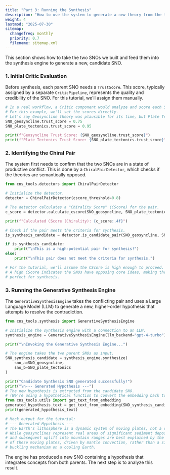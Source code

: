 ```yaml
---
title: "Part 3: Running the Synthesis"
description: "How to use the system to generate a new theory from the two conflicting SNOs."
weight: 4
lastmod: "2025-07-30"
sitemap:
  changefreq: monthly
  priority: 0.7
  filename: sitemap.xml
---
```


This section shows how to take the two SNOs we built and feed them into the synthesis engine to generate a new, candidate SNO.

### 1. Initial Critic Evaluation

Before synthesis, each parent SNO needs a `TrustScore`. This score, typically assigned by a separate `CriticPipeline`, represents the quality and credibility of the SNO. For this tutorial, we'll assign them manually.

```python
# In a real workflow, a Critic component would analyze and score each SNO.
# For this example, we'll set the scores directly.
# Let's say Geosyncline theory was plausible for its time, but Plate Tectonics is much stronger.
SNO_geosyncline.trust_score = 0.75
SNO_plate_tectonics.trust_score = 0.95

print(f"Geosyncline Trust Score: {SNO_geosyncline.trust_score}")
print(f"Plate Tectonics Trust Score: {SNO_plate_tectonics.trust_score}")
```

### 2. Identifying the Chiral Pair

The system first needs to confirm that the two SNOs are in a state of productive conflict. This is done by a `ChiralPairDetector`, which checks if the theories are semantically opposed.

```python
from cns_tools.detectors import ChiralPairDetector

# Initialize the detector.
detector = ChiralPairDetector(cscore_threshold=0.8)

# The detector calculates a "Chirality Score" (CScore) for the pair.
c_score = detector.calculate_cscore(SNO_geosyncline, SNO_plate_tectonics)

print(f"Calculated CScore (Chirality): {c_score:.4f}")

# Check if the pair meets the criteria for synthesis.
is_synthesis_candidate = detector.is_candidate_pair(SNO_geosyncline, SNO_plate_tectonics)

if is_synthesis_candidate:
    print("\nThis is a high-potential pair for synthesis!")
else:
    print("\nThis pair does not meet the criteria for synthesis.")

# For the tutorial, we'll assume the CScore is high enough to proceed.
# A high CScore indicates the SNOs have opposing core ideas, making them
# perfect for synthesis.
```

### 3. Running the Generative Synthesis Engine

The `GenerativeSynthesisEngine` takes the conflicting pair and uses a Large Language Model (LLM) to generate a new, higher-order hypothesis that attempts to resolve the contradiction.

```python
from cns_tools.synthesis import GenerativeSynthesisEngine

# Initialize the synthesis engine with a connection to an LLM.
synthesis_engine = GenerativeSynthesisEngine(llm_backend="gpt-4-turbo")

print("\nInvoking the Generative Synthesis Engine...")

# The engine takes the two parent SNOs as input.
SNO_synthesis_candidate = synthesis_engine.synthesize(
    sno_a=SNO_geosyncline,
    sno_b=SNO_plate_tectonics
)

print("Candidate Synthesis SNO generated successfully!")
print("\n--- Generated Hypothesis ---")
# The new hypothesis is extracted from the candidate SNO.
# (We're using a hypothetical function to convert the embedding back to text for this demo)
from cns_tools.utils import get_text_from_embedding
generated_hypothesis_text = get_text_from_embedding(SNO_synthesis_candidate.hypothesis_embedding)
print(generated_hypothesis_text)

# Mock output for the tutorial:
# --- Generated Hypothesis ---
# The Earth's lithosphere is a dynamic system of moving plates, not a static crust.
# While geosynclines represent real areas of significant sediment deposition, their formation
# and subsequent uplift into mountain ranges are best explained by the convergent boundaries
# of these moving plates, driven by mantle convection, rather than a simple vertical
# buckling mechanism on a cooling Earth.
```

The engine has produced a new SNO containing a hypothesis that integrates concepts from both parents. The next step is to analyze this result.
